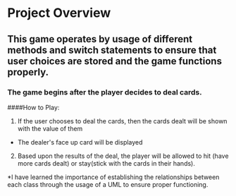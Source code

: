 # Project Overview

## This game operates by usage of different methods and switch statements to ensure that user choices are stored and the game functions properly.

### The game begins after the player decides to deal cards.

####How to Play:

1. If the user chooses to deal the cards, then the cards dealt will be shown with the value of them
* The dealer's face up card will be displayed
2. Based upon the results of the deal, the player will be allowed to hit (have more cards dealt) or stay(stick with the cards in their hands).

*I have learned the importance of establishing the relationships between each class through the usage of a UML to ensure proper functioning.

